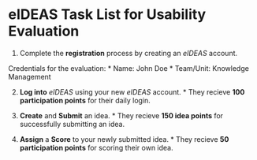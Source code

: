 # eIDEAS Task List for Usability Evaluation

  1. Complete the **registration** process by creating an *eIDEAS* account.

  Credentials for the evaluation:
    * Name:	John Doe
    * Team/Unit:	Knowledge Management

  2. **Log into** *eIDEAS* using your new *eIDEAS* account.
    * They recieve **100 participation points** for their daily login.

  3. **Create** and **Submit** an idea.
    * They recieve **150 idea points** for successfully submitting an idea.

  4. **Assign** a **Score** to your newly submitted idea.
    * They recieve **50 participation points** for scoring their own idea.

